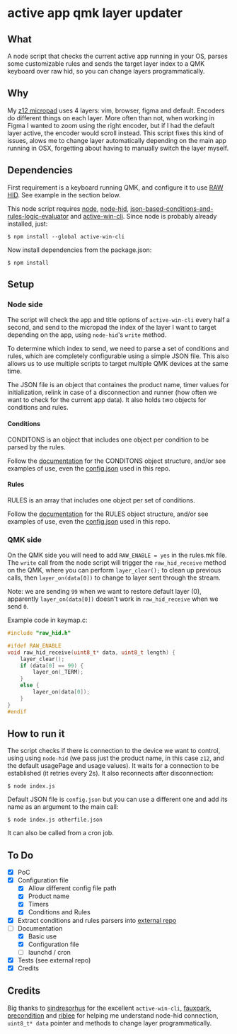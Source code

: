 # active app qmk layer updater

## What

A node script that checks the current active app running in your OS, parses some customizable rules and sends the target layer index to a QMK keyboard over raw hid, so you can change layers programmatically. 

## Why

My [z12 micropad](https://github.com/zigotica/mechanical-keyboards/tree/main/z12) uses 4 layers: vim, browser, figma and default. Encoders do different things on each layer. More often than not, when working in Figma I wanted to zoom using the right encoder, but if I had the default layer active, the encoder would scroll instead. This script fixes this kind of issues, alows me to change layer automatically depending on the main app running in OSX, forgetting about having to manually switch the layer myself. 

## Dependencies

First requirement is a keyboard running QMK, and configure it to use [RAW HID](https://beta.docs.qmk.fm/using-qmk/software-features/feature_rawhid). See example in the section below. 

This node script requires [node](https://nodejs.org), [node-hid](https://github.com/node-hid/node-hid), [json-based-conditions-and-rules-logic-evaluator](https://github.com/zigotica/json-based-conditions-and-rules-logic-evaluator) and [active-win-cli](https://github.com/sindresorhus/active-win-cli). Since node is probably already installed, just:

```
$ npm install --global active-win-cli
```

Now install dependencies from the package.json:

```
$ npm install
```

## Setup

### Node side

The script will check the app and title options of `active-win-cli` every half a second, and send to the micropad the index of the layer I want to target depending on the app, using `node-hid`'s `write` method. 

To determine which index to send, we need to parse a set of conditions and rules, which are completely configurable using a simple JSON file. This also allows us to use multiple scripts to target multiple QMK devices at the same time.

The JSON file is an object that containes the product name, timer values for initialization, relink in case of a disconnection and runner (how often we want to check for the current app data). It also holds two objects for conditions and rules.

#### Conditions

CONDITONS is an object that includes one object per condition to be parsed by the rules. 

Follow the [documentation](https://github.com/zigotica/json-based-conditions-and-rules-logic-evaluator) for the CONDITONS object structure, and/or see examples of use, even the [config.json](https://github.com/zigotica/active-app-qmk-layer-updater/blob/main/config.json) used in this repo.

#### Rules

RULES is an array that includes one object per set of conditions. 

Follow the [documentation](https://github.com/zigotica/json-based-conditions-and-rules-logic-evaluator) for the RULES object structure, and/or see examples of use, even the [config.json](https://github.com/zigotica/active-app-qmk-layer-updater/blob/main/config.json) used in this repo.

### QMK side

On the QMK side you will need to add `RAW_ENABLE = yes` in the rules.mk file. The `write` call from the node script will trigger the `raw_hid_receive` method on the QMK, where you can perform `layer_clear();` to clean up previous calls, then `layer_on(data[0])` to change to layer sent through the stream. 

Note: we are sending `99` when we want to restore default layer (0), apparently `layer_on(data[0])` doesn't work in `raw_hid_receive` when we send `0`.

Example code in keymap.c:

```c
#include "raw_hid.h"

#ifdef RAW_ENABLE
void raw_hid_receive(uint8_t* data, uint8_t length) {
    layer_clear();
    if (data[0] == 99) {
        layer_on(_TERM);
    }
    else {
        layer_on(data[0]);
    }
}
#endif
```

## How to run it

The script checks if there is connection to the device we want to control, using using `node-hid` (we pass just the product name, in this case `z12`, and the default usagePage and usage values). It waits for a connection to be established (it retries every 2s). It also reconnects after disconnection:

```
$ node index.js
```

Default JSON file is `config.json` but you can use a different one and add its name as an argument to the main call:

```
$ node index.js otherfile.json
```

It can also be called from a cron job.

## To Do

* [x] PoC
* [x] Configuration file
  * [x] Allow different config file path
  * [x] Product name
  * [x] Timers
  * [x] Conditions and Rules
* [x] Extract conditions and rules parsers into [external repo](https://github.com/zigotica/json-based-conditions-and-rules-logic-evaluator)
* [ ] Documentation
  * [x] Basic use
  * [x] Configuration file
  * [ ] launchd / cron
* [x] Tests (see external repo)
* [x] Credits

## Credits

Big thanks to [sindresorhus](https://github.com/sindresorhus/) for the excellent `active-win-cli`, [fauxpark](https://github.com/fauxpark), [precondition](https://github.com/precondition) and [riblee](https://github.com/riblee) for helping me understand node-hid connection, `uint8_t* data` pointer and methods to change layer programmatically.
